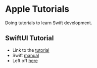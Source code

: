 # Apple Tutorials

Doing tutorials to learn Swift development.

## SwiftUI Tutorial

* Link to the [tutorial](https://developer.apple.com/tutorials/swiftui)
* Swift [manual](https://docs.swift.org/swift-book/LanguageGuide/TheBasics.html)
* Left off [here](https://developer.apple.com/tutorials/swiftui/building-lists-and-navigation)